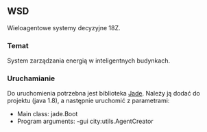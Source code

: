 ## WSD
Wieloagentowe systemy decyzyjne 18Z.

### Temat
System zarządzania energią w inteligentnych budynkach.

### Uruchamianie
Do uruchomienia potrzebna jest biblioteka [Jade](http://jade.tilab.com/download/jade/license/jade-download/). Należy ją dodać do projektu (java 1.8), a następnie uruchomić z parametrami:
* Main class: jade.Boot
* Program arguments: -gui city:utils.AgentCreator
